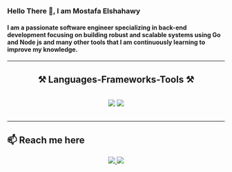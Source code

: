 ### Hello There 👋, I am Mostafa Elshahawy
#### I am a passionate software engineer specializing in back-end development focusing on building robust and scalable systems using Go and Node js and many other tools that I am continuously learning to improve my knowledge.


 <hr/>
<h2 align="center">⚒️ Languages-Frameworks-Tools ⚒️</h2>
<br/>
<div align="center">
    <img src="https://skillicons.dev/icons?i=go,nodejs,docker,git,postman,neovim" />
    <img src="https://skillicons.dev/icons?i=mongodb,postgres,mysql" /><br>
</div>
<br/>
<hr/>

## 📫 Reach me here
</div>
<div align="center"> 
  <a href="mailto:mostafaelshahawy67@gmail.com">
    <img src="https://skillicons.dev/icons?i=gmail" />
  </a>
  <a href="https://www.linkedin.com/in/mostafa-elshahawy-/" target="_blank">
    <img src="https://skillicons.dev/icons?i=linkedin" />
  </a>
  </div>










<!---
Mostafa-Elshahawy/Mostafa-Elshahawy is a ✨ special ✨ repository because its `README.md` (this file) appears on your GitHub profile.
You can click the Preview link to take a look at your changes.
--->
